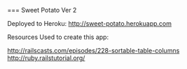 === Sweet Potato Ver 2

Deployed to Heroku: http://sweet-potato.herokuapp.com 


Resources Used to create this app:


http://railscasts.com/episodes/228-sortable-table-columns
http://ruby.railstutorial.org/